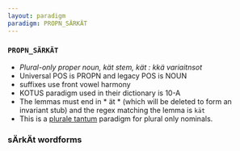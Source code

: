 ```yaml
---
layout: paradigm
paradigm: PROPN_SÄRKÄT
---
```

### ` PROPN_SÄRKÄT `

* _Plural-only proper noun, kät stem, kät : kkä variaitnsot_
* Universal POS is PROPN and legacy POS is NOUN
* suffixes use front vowel harmony
* KOTUS paradigm used in their dictionary is 10-A
* The lemmas must end in * ät * (which will be deleted to form an invariant stub) and the regex matching the lemma is ` kät `
* This is a [plurale tantum](https://en.wikipedia.org/wiki/Plurale_tantum) paradigm for plural only nominals.

### sÄrkÄt wordforms


